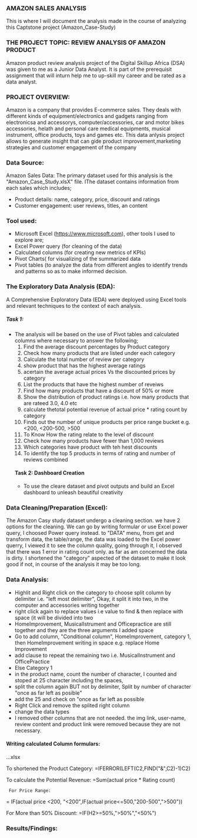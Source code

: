 ### AMAZON SALES ANALYSIS
This is where I will document the analysis made in the course of analyzing this Captstone project (Amazon_Case-Study)
   
### THE PROJECT TOPIC: REVIEW ANALYSIS OF AMAZON PRODUCT
Amazon product review analysis project of the Digital Skillup Africa (DSA) was given to me as a Junior Data Analyst. It is part of the prerequisit assignment that will inturn help me to up-skill my career and be rated as a data analyst. 

### PROJECT OVERVIEW:
Amazon is a company that provides E-commerce sales. They deals with different kinds of equipment/electronics and gadgets ranging from electronicsa and  accessorys, computer/accessories, car and motor bikes accessories, helath and personal care medical equipments, musical instrument, office products, toys and games etc. This data anlysis project allows to generate insight that can gide product improvement,marketing strategies and customer engagement of the company

### Data Source:
Amazon Sales Data: The primary dataset used for this analysis is the "Amazon_Case_Study.xlsX" file. lThe dataset contains information from each sales which includes;
* Product details: name, category, price, discount and ratings
* Customer engagement: user reviews, titles, an content

### Tool used: 
- Microsoft Excel (https://www.microsoft.com), other tools I used to explore are;
- Excel Power query (for cleaning of the data)
- Calculated columns (for creating new metrics of KPIs)
- Pivot Charts( for visualizing of the summarized data
- Pivot tables (to analyze the data from different angles to identify trends and patterns so as to make informed decision.

###  The Exploratory Data Analysis (EDA):
A Comprehensive Exploratory Data (EDA) were deployed using Excel tools and relevant techniques to the context of each analysis.
##### Task 1:
* The analysis will be based on the use of Pivot tables and calculated columns where necessary to answer the following;
  1. Find the average discount percentages by Product category
  2. Check how many products that are listed under each category
  3. Calculate the total number of review per category
  4. show product that has the highest average ratings
  5. acertain the average actual prices Vs the discounted prices by category
  6. List the products that have the highest number of reveiws
  7. Find how  many products that have a discount of 50% or more
  8. Show the distribution of product ratings i.e. how many products that are rateed 3.0, 4.0 etc
  9. calculate thetotal potential revenue of actual price * rating count by category
  10. Finds out the number of unique products per price range bucket e.g. <200, <200-500, >500
  11. To Know How the rating relate to the level of discount
  12. Check how many products have fewer than 1,000 reviews
  13. Which categories have product with teh hest discounts
  14. To identify the top 5 products in terms of rating and number of reviews combined
  #### Task 2: Dashboard Creation
  *    To use the cleare dataset and pivot outputs and build an Excel dashboard to unleash beautiful creativity

### Data Cleaning/Preparation (Excel):
The Amazon Casy study dataset undergo a cleaning section. we have 2 options for the cleaning. We can go by writing formular or use Excel power query, I choosed Power query instead. to "DATA" menu, from get and transform data, the table/range, the data was loaded to the Excel power querry, I viewed it to see the column quality, going through it, I observed that there was 1 error in rating count only. as far as am concerned the data is dirty. I shortened the "category" aspected of the dataset to make it look good if not, in course of the analysis it may be too long.

### Data Analysis:

- Highlit and Right click on the category to choose split column by delimiter i.e. "left most delimiter", Okay, it split it into two, in the computer and accessories writing together
- right click again to replace values i.e value to find & then replace with space (it will be divided into two
- HomeImprovement, MusicalIstrument and Officepractice are still together and they are the three arguments I added space
- Go to add column, "Conditional column", HomeImprovement, category 1, then HomeImprovement writing in space e.g. replace Home Improvement
- add clause to repeat the remaining two i.e. MusicalInstrument and OfficePractice
- Else Category 1
- in the product name, count the number of character, I counted and stoped at 25 character including the spaces,
- split the column again BUT not by delimiter, Split by number of character "once as far left as posible"
- add the 25 and check on "once as far left as possible
- Right Click and remove the splited right column
- change the data types
- I removed other columns that are not needed. the img link, user-name, review content and product link were removed because they are not necessary.

#### Writing calculated Column formulars: 
...xlsx

   To shortened the Product Category:
   =IFERROR(LEFT(C2,FIND("&",C2)-1)C2)

   To calculate the Potential Revenue:
   =Sum(actual price * Rating count)

     For Price Range:
   = IF(actual price <200, "<200",IF(actual price<=500,"200-500",">500"))

   For More than 50% Discount:
   =IF(H2>=50%,">50%","<50%")

   ### Results/Findings:

   
   

   
